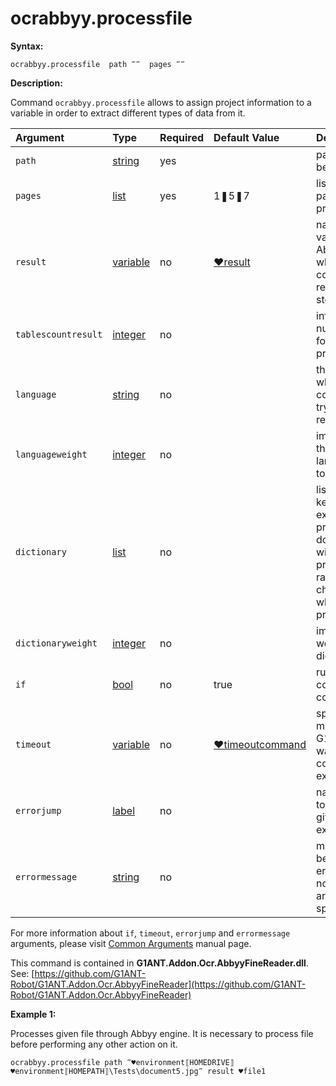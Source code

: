 # ocrabbyy.processfile

**Syntax:**

```text
ocrabbyy.processfile  path ‴‴  pages ‴‴
```

**Description:**

Command `ocrabbyy.processfile` allows to assign project information to a variable in order to extract different types of data from it.

| Argument | Type | Required | Default Value | Description |
| :--- | :--- | :--- | :--- | :--- |
| `path` | [string](https://github.com/G1ANT-Robot/G1ANT.Manual/blob/master/G1ANT-Language/Structures/string.md) | yes |  | path to a file to be processed |
| `pages` | [list](https://github.com/G1ANT-Robot/G1ANT.Manual/blob/master/G1ANT-Language/Structures/list.md) | yes | 1❚5❚7 | list of numbers of pages to be processed |
| `result` | [variable](https://github.com/G1ANT-Robot/G1ANT.Manual/blob/master/G1ANT-Language/Special-Characters/variable.md) | no | [♥result](https://github.com/G1ANT-Robot/G1ANT.Manual/blob/master/G1ANT-Language/Common-Arguments.md) | name of a variable \(of type AbbyyDocument\) where command’s result will be stored |
| `tablescountresult` | [integer](https://github.com/G1ANT-Robot/G1ANT.Manual/blob/master/G1ANT-Language/Structures/integer.md) | no |  | info about the number of tables found in the processed file |
| `language` | [string](https://github.com/G1ANT-Robot/G1ANT.Manual/blob/master/G1ANT-Language/Structures/string.md) | no |  | the language which should be considered  trying to recognise text |
| `languageweight` | [integer](https://github.com/G1ANT-Robot/G1ANT.Manual/blob/master/G1ANT-Language/Structures/integer.md) | no |  | importance of the chosen language from 0 to 100 |
| `dictionary` | [list](https://github.com/G1ANT-Robot/G1ANT.Manual/blob/master/G1ANT-Language/Structures/list.md) | no |  | list of possible key words that exist in processed document that will have higher priority than random character strings while OCR processing |
| `dictionaryweight` | [integer](https://github.com/G1ANT-Robot/G1ANT.Manual/blob/master/G1ANT-Language/Structures/integer.md) | no |  | importance of words in chosen dictionary |
| `if` | [bool](https://github.com/G1ANT-Robot/G1ANT.Manual/blob/master/G1ANT-Language/Structures/bool.md) | no | true | runs the command only if condition is true |
| `timeout` | [variable](https://github.com/G1ANT-Robot/G1ANT.Manual/blob/master/G1ANT-Language/Special-Characters/variable.md) | no | [♥timeoutcommand](https://github.com/G1ANT-Robot/G1ANT.Manual/blob/master/G1ANT-Language/Variables/Special-Variables.md) | specifies time in milliseconds for G1ANT.Robot to wait for the command to be executed |
| `errorjump` | [label](https://github.com/G1ANT-Robot/G1ANT.Manual/blob/master/G1ANT-Language/Structures/label.md) | no |  | name of the label to jump to if given `timeout` expires |
| `errormessage` | [string](https://github.com/G1ANT-Robot/G1ANT.Manual/blob/master/G1ANT-Language/Structures/string.md) | no |  | message that will be shown in case error occurs and no `errorjump` argument is specified |

For more information about `if`, `timeout`, `errorjump` and `errormessage` arguments, please visit [Common Arguments](https://github.com/G1ANT-Robot/G1ANT.Manual/blob/master/G1ANT-Language/Common-Arguments.md) manual page.

This command is contained in **G1ANT.Addon.Ocr.AbbyyFineReader.dll**. See: [https://github.com/G1ANT-Robot/G1ANT.Addon.Ocr.AbbyyFineReader](https://github.com/G1ANT-Robot/G1ANT.Addon.Ocr.AbbyyFineReader)

**Example 1:**

Processes given file through Abbyy engine. It is necessary to process file before performing any other action on it.

```text
ocrabbyy.processfile path ‴♥environment⟦HOMEDRIVE⟧♥environment⟦HOMEPATH⟧\Tests\document5.jpg‴ result ♥file1
```


